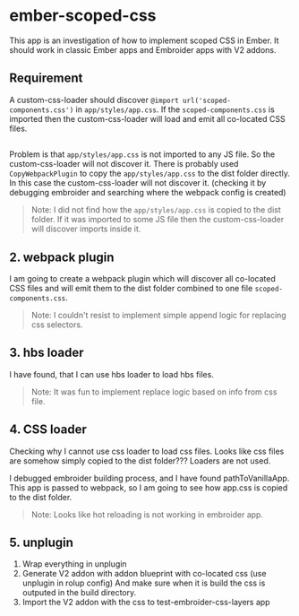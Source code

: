 # ember-scoped-css

This app is an investigation of how to implement scoped CSS in Ember. It should work in classic Ember apps and Embroider apps with V2 addons.

## Requirement

A custom-css-loader should discover `@import url('scoped-components.css')` in `app/styles/app.css`.
If the `scoped-components.css` is imported then the custom-css-loader will load and emit all co-located CSS files.

##

Problem is that `app/styles/app.css` is not imported to any JS file. So the custom-css-loader will not discover it.
There is probably used `CopyWebpackPlugin` to copy the `app/styles/app.css` to the dist folder directly. In this case the custom-css-loader will not discover it. (checking it by debugging embroider and searching where the webpack config is created)

> Note: I did not find how the `app/styles/app.css` is copied to the dist folder. If it was imported to some JS file then the custom-css-loader will discover imports inside it.

## 2. webpack plugin

I am going to create a webpack plugin which will discover all co-located CSS files and will emit them to the dist folder combined to one file `scoped-components.css`.

> Note: I couldn't resist to implement simple append logic for replacing css selectors.

## 3. hbs loader

I have found, that I can use hbs loader to load hbs files.

> Note: It was fun to implement replace logic based on info from css file.

## 4. CSS loader

Checking why I cannot use css loader to load css files. Looks like css files are somehow simply copied to the dist folder??? Loaders are not used.

I debugged embroider building process, and I have found pathToVanillaApp. This app is passed to webpack, so I am going to see how app.css is copied to the dist folder.

> Note: Looks like hot reloading is not working in embroider app.

## 5. unplugin

1. Wrap everything in unplugin
2. Generate V2 addon with addon blueprint with co-located css (use unplugin in rolup config)
   And make sure when it is build the css is outputed in the build directory.
3. Import the V2 addon with the css to test-embroider-css-layers app
